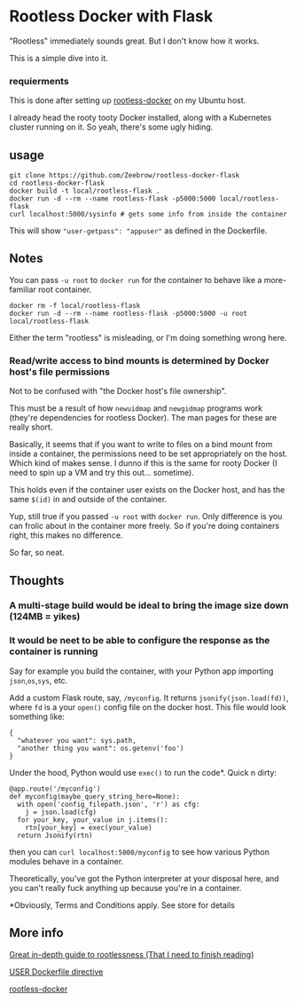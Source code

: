 # Rootless Docker with Flask

"Rootless" immediately sounds great. But I don't know how it works.

This is a simple dive into it.

### requierments

This is done after setting up [rootless-docker](https://docs.docker.com/engine/security/rootless/) on my Ubuntu host.

I already head the rooty tooty Docker installed, along with a Kubernetes cluster running on it. So yeah, there's some ugly hiding.

## usage

```
git clone https://github.com/Zeebrow/rootless-docker-flask
cd rootless-docker-flask
docker build -t local/rootless-flask .
docker run -d --rm --name rootless-flask -p5000:5000 local/rootless-flask
curl localhost:5000/sysinfo # gets some info from inside the container
```
This will show `"user-getpass": "appuser"` as defined in the Dockerfile.


## Notes

You can pass `-u root` to `docker run` for the container to behave like a
more-familiar root container.

```
docker rm -f local/rootless-flask
docker run -d --rm --name rootless-flask -p5000:5000 -u root local/rootless-flask
```

Either the term "rootless" is misleading, or I'm doing something wrong here.

### Read/write access to bind mounts is determined by Docker host's file permissions

Not to be confused with "the Docker host's file ownership".

This must be a result of how `newuidmap` and `newgidmap` programs work (they're dependencies for rootless Docker). The man pages for these are really short.

Basically, it seems that if you want to write to files on a bind mount from inside a container, the permissions need to be set appropriately on the host. Which kind of makes sense. I dunno if this is the same for rooty Docker (I need to spin up a VM and try this out... sometime).

This holds even if the container user exists on the Docker host, and has the same `$(id)` in and outside of the container.

Yup, still true if you passed `-u root` with `docker run`. Only difference is you can frolic about in the container more freely. So if you're doing containers right, this makes no difference.

So far, so neat.

## Thoughts

### A multi-stage build would be ideal to bring the image size down (124MB = yikes)

### It would be neet to be able to configure the response as the container is running
Say for example you build the container, with your Python app importing `json`,`os`,`sys`, etc. 

Add a custom Flask route, say, `/myconfig`. It returns `jsonify(json.load(fd))`, where `fd` is a your `open()` config file on the docker host. This file would look something like:

```
{
  "whatever you want": sys.path,
  "another thing you want": os.getenv('foo')
}
```

Under the hood, Python would use `exec()` to run the code\*. Quick n dirty:

```
@app.route('/myconfig')
def myconfig(maybe_query_string_here=None):
  with open('config_filepath.json', 'r') as cfg:
    j = json.load(cfg)
  for your_key, your_value in j.items():
    rtn[your_key] = exec(your_value)
  return Jsonify(rtn)
```

then you can `curl localhost:5000/myconfig` to see how various Python modules behave in a container.

Theoretically, you've got the Python interpreter at your disposal here, and you can't really fuck anything up because you're in a container.

\*Obviously, Terms and Conditions apply. See store for details

## More info

[Great in-depth guide to rootlessness (That I need to finish reading)](https://rootlesscontaine.rs/)

[USER Dockerfile directive](https://docs.docker.com/engine/reference/builder/#user)

[rootless-docker](https://docs.docker.com/engine/security/rootless/)

